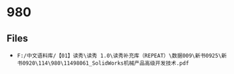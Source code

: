# 980

## Files

- `F:/中文语料库/【01】读秀\读秀 1.0\读秀补充库（REPEAT）\数据009\新书0925\新书0920\114\980\11498061_SolidWorks机械产品高级开发技术.pdf`
